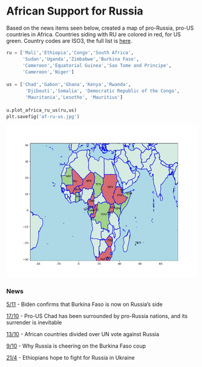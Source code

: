# African Support for Russia

Based on the news items seen below, created a map of pro-Russia,
pro-US countries in Africa. Countries siding with RU are colored in
red, for US green. Country codes are ISO3, the full list is [here](https://www.iban.com/country-codes).

```python
ru = ['Mali','Ethiopia','Congo','South Africa',
      'Sudan','Uganda','Zimbabwe','Burkina Faso',
      'Cameroon','Equatorial Guinea','Sao Tome and Principe',
      'Cameroon','Niger'] 

us = ['Chad','Gabon','Ghana','Kenya','Rwanda',
       'Djibouti','Somalia', 'Democratic Republic of the Congo',
       'Mauritania','Lesotho', 'Mauritius']

u.plot_africa_ru_us(ru,us)
plt.savefig('af-ru-us.jpg')   
```

![](af-ru-us.jpg)


### News

[5/11](https://tfiglobalnews.com/2022/11/05/biden-confirms-that-burkina-faso-is-now-on-russias-side/) -
Biden confirms that Burkina Faso is now on Russia’s side

[17/10](https://tfiglobalnews.com/2022/10/17/pro-us-chad-has-been-surrounded-by-pro-russia-nations-and-its-surrender-is-inevitable/) -
Pro-US Chad has been surrounded by pro-Russia nations, and its surrender is inevitable

[13/10](https://www.africanews.com/2022/10/13/african-countries-divided-over-un-vote-against-russia//) -
African countries divided over UN vote against Russia

[9/10](https://www.bbc.com/news/world-africa-63171771) -
Why Russia is cheering on the Burkina Faso coup

[21/4](https://news.yahoo.com/ethiopians-hope-fight-russia-ukraine-161351963.html) -
Ethiopians hope to fight for Russia in Ukraine




